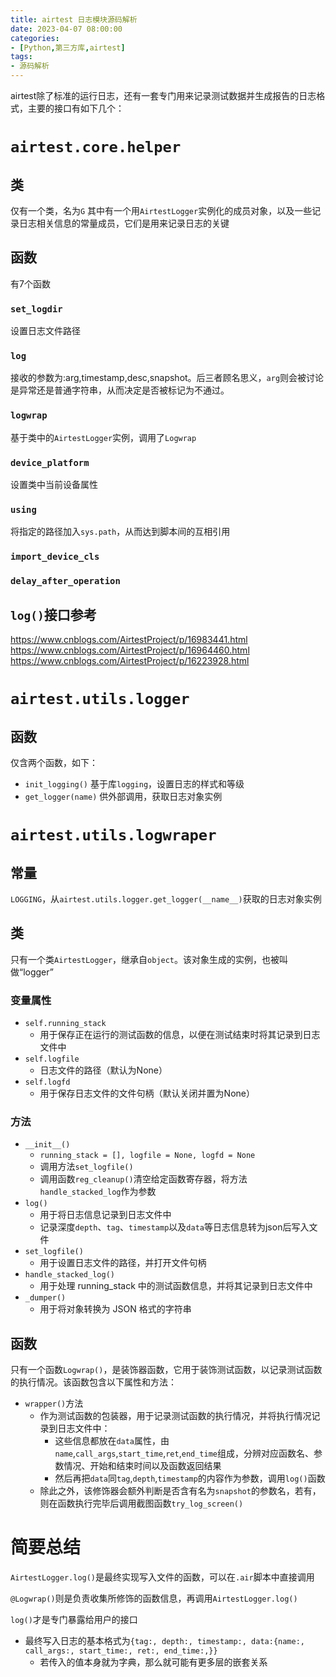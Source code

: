 ```yaml
---
title: airtest 日志模块源码解析
date: 2023-04-07 08:00:00
categories:
- [Python,第三方库,airtest]
tags: 
- 源码解析
---
```




airtest除了标准的运行日志，还有一套专门用来记录测试数据并生成报告的日志格式，主要的接口有如下几个：

# `airtest.core.helper`
## 类
仅有一个类，名为`G`
其中有一个用`AirtestLogger`实例化的成员对象，以及一些记录日志相关信息的常量成员，它们是用来记录日志的关键

## 函数
有7个函数
### `set_logdir`
设置日志文件路径
### `log`
接收的参数为:arg,timestamp,desc,snapshot。后三者顾名思义，`arg`则会被讨论是异常还是普通字符串，从而决定是否被标记为不通过。
### `logwrap`
基于类中的`AirtestLogger`实例，调用了`Logwrap`
### `device_platform`
设置类中当前设备属性
### `using`
将指定的路径加入`sys.path`，从而达到脚本间的互相引用
### `import_device_cls`
### `delay_after_operation`

## `log()`接口参考
https://www.cnblogs.com/AirtestProject/p/16983441.html
https://www.cnblogs.com/AirtestProject/p/16964460.html
https://www.cnblogs.com/AirtestProject/p/16223928.html

# `airtest.utils.logger`
## 函数
仅含两个函数，如下：
+ `init_logging()`
基于库`logging`，设置日志的样式和等级
+ `get_logger(name)`
供外部调用，获取日志对象实例

# `airtest.utils.logwraper`
## 常量
`LOGGING`，从`airtest.utils.logger.get_logger(__name__)`获取的日志对象实例

## 类
只有一个类`AirtestLogger`，继承自`object`。该对象生成的实例，也被叫做“logger”
### 变量属性
+ `self.running_stack`
  + 用于保存正在运行的测试函数的信息，以便在测试结束时将其记录到日志文件中
+ `self.logfile`
  + 日志文件的路径（默认为None）
+ `self.logfd`
  + 用于保存日志文件的文件句柄（默认关闭并置为None）
  
### 方法
+ `__init__()`
  + `running_stack = [], logfile = None, logfd = None`
  + 调用方法`set_logfile()`
  + 调用函数`reg_cleanup()`清空给定函数寄存器，将方法`handle_stacked_log`作为参数
+ `log()`
  + 用于将日志信息记录到日志文件中
  + 记录深度`depth`、`tag`、`timestamp`以及`data`等日志信息转为json后写入文件
+ `set_logfile()`
  + 用于设置日志文件的路径，并打开文件句柄
+ `handle_stacked_log()`
  + 用于处理 running_stack 中的测试函数信息，并将其记录到日志文件中
+ `_dumper()`
  + 用于将对象转换为 JSON 格式的字符串
## 函数
只有一个函数`Logwrap()`，是装饰器函数，它用于装饰测试函数，以记录测试函数的执行情况。该函数包含以下属性和方法：
+ `wrapper()`方法
  + 作为测试函数的包装器，用于记录测试函数的执行情况，并将执行情况记录到日志文件中：
    + 这些信息都放在`data`属性，由`name`,`call_args`,`start_time`,`ret`,`end_time`组成，分辨对应函数名、参数情况、开始和结束时间以及函数返回结果
    + 然后再把`data`同`tag`,`depth`,`timestamp`的内容作为参数，调用`log()`函数
  + 除此之外，该修饰器会额外判断是否含有名为`snapshot`的参数名，若有，则在函数执行完毕后调用截图函数`try_log_screen()`
# 简要总结
`AirtestLogger.log()`是最终实现写入文件的函数，可以在`.air`脚本中直接调用

`@Logwrap()`则是负责收集所修饰的函数信息，再调用`AirtestLogger.log()`

`log()`才是专门暴露给用户的接口

+ 最终写入日志的基本格式为`{tag:, depth:, timestamp:, data:{name:, call_args:, start_time:, ret:, end_time:,}}`
  + 若传入的值本身就为字典，那么就可能有更多层的嵌套关系
